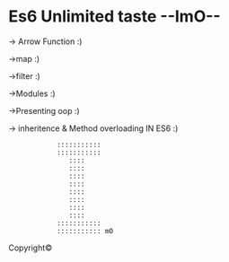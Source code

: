 # Es6 Unlimited taste --ImO-- 
<!-- Black Wolf Rise Again -->


-> Arrow Function :) 

->map :)

->filter :)

->Modules :) 

->Presenting oop :)

-> inheritence & Method overloading IN ES6  :) 




				:::::::::::
				:::::::::::
				   ::::
				   ::::
				   ::::
				   ::::
				   ::::
				   ::::
				   ::::
				   ::::
				:::::::::::
				::::::::::: mO
Copyright©
